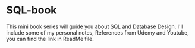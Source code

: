 # SQL-book
This mini book series will guide you about SQL and Database Design. I'll  include some of my personal notes, References from Udemy and Youtube, you can find the link in ReadMe file. 
